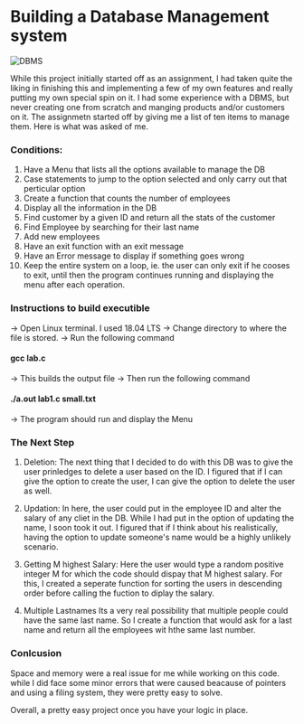 # Building a Database Management system
![DBMS](https://user-images.githubusercontent.com/89879994/174415082-777c7375-4c2f-4e7a-a9e2-fdd01193f16f.png)

While this project initially started off as an assignment, I had taken quite the liking in finishing this and implementing a few of my own features and really putting my own special spin on it. I had some experience with a DBMS, but never creating one from scratch and manging products and/or customers on it. The assignmetn started off by giving me a list of ten items to manage them. Here is what was asked of me.

### Conditions:
1) Have a Menu that lists all the options available to manage the DB 
2) Case statements to jump to the option selected and only carry out that perticular option
3) Create a function that counts the number of employees
4) Display all the information in the DB
5) Find customer by a given ID and return all the stats of the customer
6) Find Employee by searching for their last name
7) Add new employees 
8) Have an exit function with an exit message 
9) Have an Error message to display if something goes wrong
10) Keep the entire system on a loop, ie. the user can only exit if he cooses to exit, until then the program continues running and displaying the menu after each operation.

### Instructions to build executible
-> Open Linux terminal. I used 18.04 LTS
-> Change directory to where the file is stored.
-> Run the following command

#### gcc lab.c

-> This builds the output file
-> Then run the following command

#### ./a.out lab1.c small.txt

-> The program should run and display the Menu

### The Next Step

1) Deletion:
The next thing that I decided to do with this DB was to give the user prinledges to delete a user based on the ID. I figured that if I can give the option to create the user, I can give the option to delete the user as well.

2) Updation:
In here, the user could put in the employee ID and alter the salary of any cliet in the DB. While I had put in the option of updating the name, I soon took it out. I figured that if I think about his realistically, having the option to update someone's name would be a highly unlikely scenario.

3) Getting M highest Salary:
Here the user would type a random positive integer M for which the code should dispay that M highest salary. For this, I created a seperate function for sorting the users in descending order before calling the fuction to diplay the salary.

4) Multiple Lastnames
Its a very real possibility that multiple people could have the same last name. So I create a function that would ask for a last name and return all the employees wit hthe same last number. 

### Conlcusion
Space and memory were a real issue for me while working on this code. while I did face some minor errors that were caused beacause of pointers and using a filing system, they were pretty easy to solve.

Overall, a pretty easy project once you have your logic in place.
